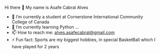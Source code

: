 Hi there 👋 My name is Asafe Cabral Alves

- 🔭 I’m currently a student at Cornerstone International Community College of Canada
- 🌱 I’m currently learning Python ...
- 📫 How to reach me: alves.asafecabral@gmail.com
- ⚡ Fun fact: Sports are my biggest hobbies, in special BasketBall which I have played for 2 years

